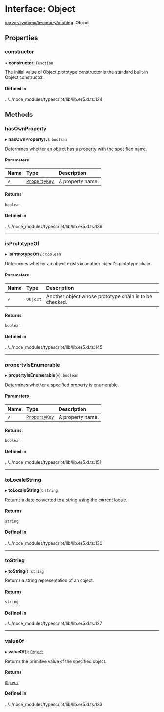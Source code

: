 # Interface: Object

[server/systems/inventory/crafting](../modules/server_systems_inventory_crafting.md).[<internal>](../modules/server_systems_inventory_crafting__internal_.md).Object

## Properties

### constructor

• **constructor**: `Function`

The initial value of Object.prototype.constructor is the standard built-in Object constructor.

#### Defined in

../../node_modules/typescript/lib/lib.es5.d.ts:124

## Methods

### hasOwnProperty

▸ **hasOwnProperty**(`v`): `boolean`

Determines whether an object has a property with the specified name.

#### Parameters

| Name | Type | Description |
| :------ | :------ | :------ |
| `v` | [`PropertyKey`](../modules/server_systems_inventory_crafting__internal_.md#PropertyKey) | A property name. |

#### Returns

`boolean`

#### Defined in

../../node_modules/typescript/lib/lib.es5.d.ts:139

___

### isPrototypeOf

▸ **isPrototypeOf**(`v`): `boolean`

Determines whether an object exists in another object's prototype chain.

#### Parameters

| Name | Type | Description |
| :------ | :------ | :------ |
| `v` | [`Object`](../modules/server_systems_inventory_crafting__internal_.md#Object) | Another object whose prototype chain is to be checked. |

#### Returns

`boolean`

#### Defined in

../../node_modules/typescript/lib/lib.es5.d.ts:145

___

### propertyIsEnumerable

▸ **propertyIsEnumerable**(`v`): `boolean`

Determines whether a specified property is enumerable.

#### Parameters

| Name | Type | Description |
| :------ | :------ | :------ |
| `v` | [`PropertyKey`](../modules/server_systems_inventory_crafting__internal_.md#PropertyKey) | A property name. |

#### Returns

`boolean`

#### Defined in

../../node_modules/typescript/lib/lib.es5.d.ts:151

___

### toLocaleString

▸ **toLocaleString**(): `string`

Returns a date converted to a string using the current locale.

#### Returns

`string`

#### Defined in

../../node_modules/typescript/lib/lib.es5.d.ts:130

___

### toString

▸ **toString**(): `string`

Returns a string representation of an object.

#### Returns

`string`

#### Defined in

../../node_modules/typescript/lib/lib.es5.d.ts:127

___

### valueOf

▸ **valueOf**(): [`Object`](../modules/server_systems_inventory_crafting__internal_.md#Object)

Returns the primitive value of the specified object.

#### Returns

[`Object`](../modules/server_systems_inventory_crafting__internal_.md#Object)

#### Defined in

../../node_modules/typescript/lib/lib.es5.d.ts:133
